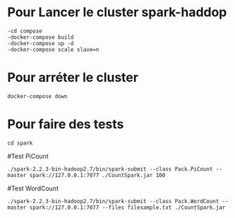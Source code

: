 # Pour Lancer le cluster spark-haddop
```
-cd compose
-docker-compose build
-docker-compose up -d
-docker-compose scale slave=n
```

# Pour arréter le cluster
```
docker-compose down
```

# Pour faire des tests
```
cd spark
```

#Test PiCount
```
./spark-2.2.3-bin-hadoop2.7/bin/spark-submit --class Pack.PiCount --master spark://127.0.0.1:7077 ./CountSpark.jar 100
```

#Test WordCount
```
./spark-2.2.3-bin-hadoop2.7/bin/spark-submit --class Pack.WordCount --master spark://127.0.0.1:7077 --files filesample.txt ./CountSpark.jar
```


